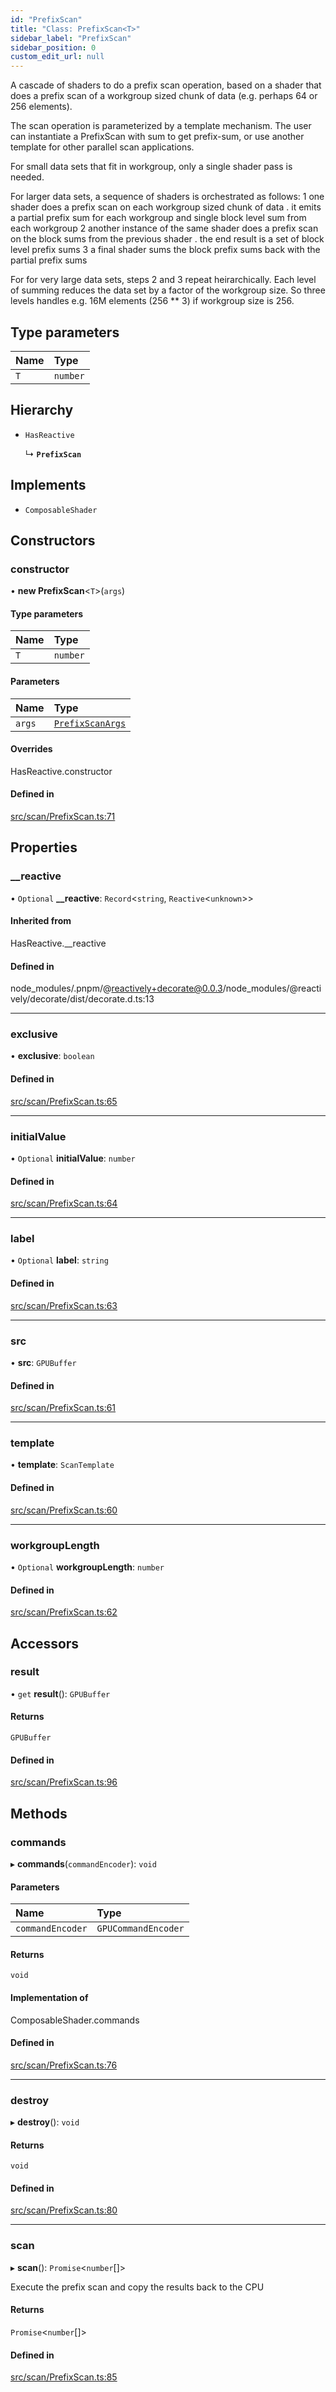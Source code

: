 ```yaml
---
id: "PrefixScan"
title: "Class: PrefixScan<T>"
sidebar_label: "PrefixScan"
sidebar_position: 0
custom_edit_url: null
---
```


A cascade of shaders to do a prefix scan operation, based on a shader that
does a prefix scan of a workgroup sized chunk of data (e.g. perhaps 64 or 256 elements).

The scan operation is parameterized by a template mechanism. The user can
instantiate a PrefixScan with sum to get prefix-sum, or use another template for
other parallel scan applications.

For small data sets that fit in workgroup, only a single shader pass is needed.

For larger data sets, a sequence of shaders is orchestrated as follows:
1 one shader does a prefix scan on each workgroup sized chunk of data
  . it emits a partial prefix sum for each workgroup and single block level sum from each workgroup
2 another instance of the same shader does a prefix scan on the block sums from the previous shader
  . the end result is a set of block level prefix sums
3 a final shader sums the block prefix sums back with the partial prefix sums

For for very large data sets, steps 2 and 3 repeat heirarchically.
Each level of summing reduces the data set by a factor of the workgroup size.
So three levels handles e.g. 16M elements (256 ** 3) if workgroup size is 256.

## Type parameters

| Name | Type |
| :------ | :------ |
| `T` | `number` |

## Hierarchy

- `HasReactive`

  ↳ **`PrefixScan`**

## Implements

- `ComposableShader`

## Constructors

### constructor

• **new PrefixScan**<`T`\>(`args`)

#### Type parameters

| Name | Type |
| :------ | :------ |
| `T` | `number` |

#### Parameters

| Name | Type |
| :------ | :------ |
| `args` | [`PrefixScanArgs`](../interfaces/PrefixScanArgs.md) |

#### Overrides

HasReactive.constructor

#### Defined in

[src/scan/PrefixScan.ts:71](https://github.com/mighdoll/stoneberry/blob/6a5b5a4/src/scan/PrefixScan.ts#L71)

## Properties

### \_\_reactive

• `Optional` **\_\_reactive**: `Record`<`string`, `Reactive`<`unknown`\>\>

#### Inherited from

HasReactive.\_\_reactive

#### Defined in

node_modules/.pnpm/@reactively+decorate@0.0.3/node_modules/@reactively/decorate/dist/decorate.d.ts:13

___

### exclusive

• **exclusive**: `boolean`

#### Defined in

[src/scan/PrefixScan.ts:65](https://github.com/mighdoll/stoneberry/blob/6a5b5a4/src/scan/PrefixScan.ts#L65)

___

### initialValue

• `Optional` **initialValue**: `number`

#### Defined in

[src/scan/PrefixScan.ts:64](https://github.com/mighdoll/stoneberry/blob/6a5b5a4/src/scan/PrefixScan.ts#L64)

___

### label

• `Optional` **label**: `string`

#### Defined in

[src/scan/PrefixScan.ts:63](https://github.com/mighdoll/stoneberry/blob/6a5b5a4/src/scan/PrefixScan.ts#L63)

___

### src

• **src**: `GPUBuffer`

#### Defined in

[src/scan/PrefixScan.ts:61](https://github.com/mighdoll/stoneberry/blob/6a5b5a4/src/scan/PrefixScan.ts#L61)

___

### template

• **template**: `ScanTemplate`

#### Defined in

[src/scan/PrefixScan.ts:60](https://github.com/mighdoll/stoneberry/blob/6a5b5a4/src/scan/PrefixScan.ts#L60)

___

### workgroupLength

• `Optional` **workgroupLength**: `number`

#### Defined in

[src/scan/PrefixScan.ts:62](https://github.com/mighdoll/stoneberry/blob/6a5b5a4/src/scan/PrefixScan.ts#L62)

## Accessors

### result

• `get` **result**(): `GPUBuffer`

#### Returns

`GPUBuffer`

#### Defined in

[src/scan/PrefixScan.ts:96](https://github.com/mighdoll/stoneberry/blob/6a5b5a4/src/scan/PrefixScan.ts#L96)

## Methods

### commands

▸ **commands**(`commandEncoder`): `void`

#### Parameters

| Name | Type |
| :------ | :------ |
| `commandEncoder` | `GPUCommandEncoder` |

#### Returns

`void`

#### Implementation of

ComposableShader.commands

#### Defined in

[src/scan/PrefixScan.ts:76](https://github.com/mighdoll/stoneberry/blob/6a5b5a4/src/scan/PrefixScan.ts#L76)

___

### destroy

▸ **destroy**(): `void`

#### Returns

`void`

#### Defined in

[src/scan/PrefixScan.ts:80](https://github.com/mighdoll/stoneberry/blob/6a5b5a4/src/scan/PrefixScan.ts#L80)

___

### scan

▸ **scan**(): `Promise`<`number`[]\>

Execute the prefix scan and copy the results back to the CPU

#### Returns

`Promise`<`number`[]\>

#### Defined in

[src/scan/PrefixScan.ts:85](https://github.com/mighdoll/stoneberry/blob/6a5b5a4/src/scan/PrefixScan.ts#L85)
